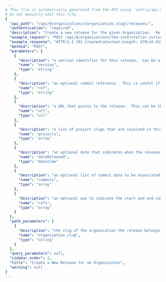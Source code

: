 ```yaml
---
# This file is automatically generated from the API using `sentry/api-docs/generator.py.`
# Do not manually edit this file.
{
  "api_path": "/api/0/organizations/{organization_slug}/releases/", 
  "authentication": "required", 
  "description": "Create a new release for the given Organization.  Releases are used by\nSentry to improve its error reporting abilities by correlating\nfirst seen events with the release that might have introduced the\nproblem.\nReleases are also necessary for sourcemaps and other debug features\nthat require manual upload for functioning well.", 
  "example_request": "POST /api/0/organizations/the-interstellar-jurisdiction/releases/ HTTP/1.1\nHost: sentry.io\nAuthorization: Bearer <token>\nContent-Type: application/json\n\n{\n  \"projects\": [\n    \"pump-station\"\n  ], \n  \"ref\": \"6ba09a7c53235ee8a8fa5ee4c1ca8ca886e7fdbb\", \n  \"version\": \"2.0rc2\"\n}", 
  "example_response": "HTTP/1.1 201 Created\nContent-Length: 478\nX-XSS-Protection: 1; mode=block\nX-Content-Type-Options: nosniff\nContent-Language: en\nAccess-Control-Expose-Headers: X-Sentry-Error, Retry-After\nVary: Accept-Language, Cookie\nAccess-Control-Allow-Methods: GET, POST, HEAD, OPTIONS\nAllow: GET, POST, HEAD, OPTIONS\nAccess-Control-Allow-Origin: *\nAccess-Control-Allow-Headers: X-Sentry-Auth, X-Requested-With, Origin, Accept, Content-Type, Authentication, Authorization\nContent-Type: application/json\nX-Frame-Options: deny\n\n{\n  \"authors\": [], \n  \"commitCount\": 0, \n  \"data\": {}, \n  \"dateCreated\": \"2020-03-10T05:57:54.097678Z\", \n  \"dateReleased\": null, \n  \"deployCount\": 0, \n  \"firstEvent\": null, \n  \"lastCommit\": null, \n  \"lastDeploy\": null, \n  \"lastEvent\": null, \n  \"newGroups\": 0, \n  \"owner\": null, \n  \"projects\": [\n    {\n      \"name\": \"Pump Station\", \n      \"slug\": \"pump-station\"\n    }\n  ], \n  \"ref\": \"6ba09a7c53235ee8a8fa5ee4c1ca8ca886e7fdbb\", \n  \"shortVersion\": \"2.0rc2\", \n  \"url\": null, \n  \"version\": \"2.0rc2\", \n  \"versionInfo\": {\n    \"buildHash\": null, \n    \"description\": \"2.0rc2\", \n    \"package\": null, \n    \"version\": {\n      \"raw\": \"2.0rc2\"\n    }\n  }\n}", 
  "method": "POST", 
  "parameters": [
    {
      "description": "a version identifier for this release.  Can be a version number, a commit hash etc.", 
      "name": "version", 
      "type": "string"
    }, 
    {
      "description": "an optional commit reference.  This is useful if a tagged version has been provided.", 
      "name": "ref", 
      "type": "string"
    }, 
    {
      "description": "a URL that points to the release.  This can be the path to an online interface to the sourcecode for instance.", 
      "name": "url", 
      "type": "url"
    }, 
    {
      "description": "a list of project slugs that are involved in this release", 
      "name": "projects", 
      "type": "array"
    }, 
    {
      "description": "an optional date that indicates when the release went live.  If not provided the current time is assumed.", 
      "name": "dateReleased", 
      "type": "datetime"
    }, 
    {
      "description": "an optional list of commit data to be associated with the release. Commits must include parameters `id` (the sha of the commit), and can optionally include `repository`, `message`, `patch_set`, `author_name`, `author_email`, and `timestamp`. See [release without integration example](/workflow/releases/).", 
      "name": "commits", 
      "type": "array"
    }, 
    {
      "description": "an optional way to indicate the start and end commits for each repository included in a release. Head commits must include parameters `repository` and `commit` (the HEAD sha). They can optionally include `previousCommit` (the sha of the HEAD of the previous release), which should be specified if this is the first time you've sent commit data. `commit` may contain a range in the form of `previousCommit..commit`", 
      "name": "refs", 
      "type": "array"
    }
  ], 
  "path_parameters": [
    {
      "description": "the slug of the organization the release belongs to.", 
      "name": "organization_slug", 
      "type": "string"
    }
  ], 
  "query_parameters": null, 
  "sidebar_order": 2, 
  "title": "Create a New Release for an Organization", 
  "warning": null
}
---
```

